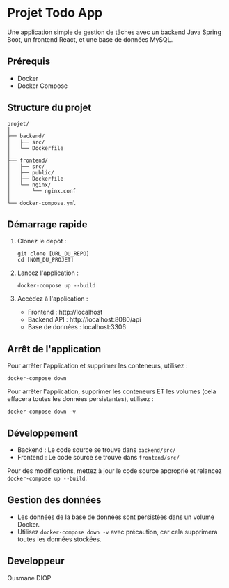 # Projet Todo App

Une application simple de gestion de tâches avec un backend Java Spring Boot, un frontend React, et une base de données MySQL.

## Prérequis

- Docker
- Docker Compose

## Structure du projet

```
projet/
│
├── backend/
│   ├── src/
│   └── Dockerfile
│
├── frontend/
│   ├── src/
│   ├── public/
│   ├── Dockerfile
│   └── nginx/
│       └── nginx.conf
│
└── docker-compose.yml
```

## Démarrage rapide

1. Clonez le dépôt :
   ```
   git clone [URL_DU_REPO]
   cd [NOM_DU_PROJET]
   ```

2. Lancez l'application :
   ```
   docker-compose up --build
   ```

3. Accédez à l'application :
   - Frontend : http://localhost
   - Backend API : http://localhost:8080/api
   - Base de données : localhost:3306

## Arrêt de l'application

Pour arrêter l'application et supprimer les conteneurs, utilisez :
```
docker-compose down
```

Pour arrêter l'application, supprimer les conteneurs ET les volumes (cela effacera toutes les données persistantes), utilisez :
```
docker-compose down -v
```

## Développement

- Backend : Le code source se trouve dans `backend/src/`
- Frontend : Le code source se trouve dans `frontend/src/`

Pour des modifications, mettez à jour le code source approprié et relancez `docker-compose up --build`.

## Gestion des données

- Les données de la base de données sont persistées dans un volume Docker.
- Utilisez `docker-compose down -v` avec précaution, car cela supprimera toutes les données stockées.

## Developpeur
Ousmane DIOP
